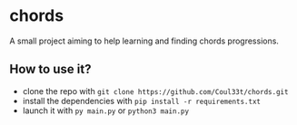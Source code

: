 # chords
A small project aiming to help learning and finding chords progressions.

## How to use it?
- clone the repo with `git clone https://github.com/Coul33t/chords.git`
- install the dependencies with `pip install -r requirements.txt`
- launch it with `py main.py` or `python3 main.py`
